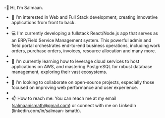 -👋   Hi, I’m Salmaan.

- 👀  I’m interested in Web and Full Stack development, creating innovative applications from front to back.
- 
- 💻  I'm currently developing a fullstack React/Node.js app that serves as an ERP/Field Service Management system. This powerful admin and field portal orchestrates end-to-end business operations, including work orders, purchase orders,             invoices, resource allocation and many more.
- 
- 🌱  I’m currently learning how to leverage cloud services to host applications on AWS, and mastering PostgreSQL for robust database management, exploring their vast ecosystems.
- 
- 🤝  I’m looking to collaborate on open-source projects, especially those focused on improving web performance and user experience.
- 
- 📫  How to reach me: You can reach me at my email (salmaanismath@gmail.com) or connect with me on LinkedIn (linkedin.com/in/salmaan-ismath).


<!---
SalmaanHameed/SalmaanHameed is a ✨ special ✨ repository because its `README.md` (this file) appears on your GitHub profile.
You can click the Preview link to take a look at your changes.
--->
